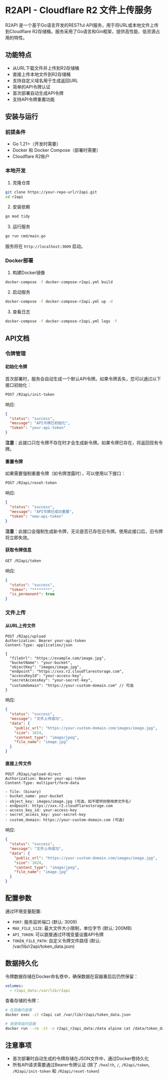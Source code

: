 # R2API - Cloudflare R2 文件上传服务

R2API 是一个基于Go语言开发的RESTful API服务，用于将URL或本地文件上传到Cloudflare R2存储桶。服务采用了Go语言和Gin框架，提供高性能、低资源占用的特性。

## 功能特点

- 从URL下载文件并上传到R2存储桶
- 直接上传本地文件到R2存储桶
- 支持自定义域名用于生成返回URL
- 简单的API令牌认证
- 首次部署自动生成API令牌
- 支持API令牌重置功能

## 安装与运行

### 前提条件

- Go 1.21+（开发时需要）
- Docker 和 Docker Compose（部署时需要）
- Cloudflare R2账户

### 本地开发

1. 克隆仓库
```bash
git clone https://your-repo-url/r2api.git
cd r2api
```

2. 安装依赖
```bash
go mod tidy
```

3. 运行服务
```bash
go run cmd/main.go
```

服务将在 `http://localhost:3009` 启动。

### Docker部署

1. 构建Docker镜像
```bash
docker-compose -f docker-compose-r2api.yml build
```

2. 启动服务
```bash
docker-compose -f docker-compose-r2api.yml up -d
```

3. 查看日志
```bash
docker-compose -f docker-compose-r2api.yml logs -f
```

## API文档

### 令牌管理

#### 初始化令牌

首次部署时，服务会自动生成一个默认API令牌。如果令牌丢失，您可以通过以下接口初始化：

```
POST /R2api/init-token
```

响应:
```json
{
  "status": "success",
  "message": "API令牌已初始化",
  "token": "your-api-token"
}
```

**注意**：此接口只在令牌不存在时才会生成新令牌。如果令牌已存在，将返回现有令牌。

#### 重置令牌

如果需要强制重置令牌（如令牌泄露时），可以使用以下接口：

```
POST /R2api/reset-token
```

响应:
```json
{
  "status": "success",
  "message": "API令牌已成功重置",
  "token": "new-api-token"
}
```

**注意**：此接口会强制生成新令牌，无论是否已存在旧令牌。使用此接口后，旧令牌将立即失效。

#### 获取令牌信息

```
GET /R2api/token
```

响应:
```json
{
  "status": "success",
  "token": "********", 
  "is_permanent": true
}
```

### 文件上传

#### 从URL上传文件

```
POST /R2api/upload
Authorization: Bearer your-api-token
Content-Type: application/json

{
  "fileUrl": "https://example.com/image.jpg",
  "bucketName": "your-bucket",
  "objectKey": "images/image.jpg",
  "endpoint": "https://xxx.r2.cloudflarestorage.com",
  "accessKeyId": "your-access-key",
  "secretAccessKey": "your-secret-key",
  "customdomain": "https://your-custom-domain.com" // 可选
}
```

响应:
```json
{
  "status": "success",
  "message": "文件上传成功",
  "data": {
    "public_url": "https://your-custom-domain.com/images/image.jpg",
    "size": 1024,
    "content_type": "image/jpeg",
    "file_name": "image.jpg"
  }
}
```

#### 直接上传文件

```
POST /R2api/upload-direct
Authorization: Bearer your-api-token
Content-Type: multipart/form-data

- file: (binary)
- bucket_name: your-bucket
- object_key: images/image.jpg (可选，如不提供则使用原文件名)
- endpoint: https://xxx.r2.cloudflarestorage.com
- access_key_id: your-access-key
- secret_access_key: your-secret-key
- custom_domain: https://your-custom-domain.com (可选)
```

响应:
```json
{
  "status": "success",
  "message": "文件上传成功",
  "data": {
    "public_url": "https://your-custom-domain.com/images/image.jpg",
    "size": 1024,
    "content_type": "image/jpeg",
    "file_name": "image.jpg"
  }
}
```

## 配置参数

通过环境变量配置:

- `PORT`: 服务监听端口 (默认: 3009)
- `MAX_FILE_SIZE`: 最大文件大小限制，单位字节 (默认: 200MB)
- `API_TOKEN`: 可以直接通过环境变量设置API令牌
- `TOKEN_FILE_PATH`: 自定义令牌文件路径 (默认: /var/lib/r2api/token_data.json)

## 数据持久化

令牌数据存储在Docker命名卷中，确保数据在容器重启后仍然保留：

```yaml
volumes:
  - r2api_data:/var/lib/r2api
```

查看存储的令牌：

```bash
# 在容器内查看
docker exec -it r2api cat /var/lib/r2api/token_data.json

# 或使用临时容器
docker run --rm -it -v r2api_r2api_data:/data alpine cat /data/token_data.json
```

## 注意事项

- 首次部署时自动生成的令牌存储在JSON文件中，通过Docker卷持久化
- 所有API请求需要通过Bearer令牌认证 (除了 `/health`, `/`, `/R2api/token`, `/R2api/init-token` 和 `/R2api/reset-token`) 